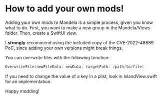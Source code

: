 # How to add your own mods!

Adding your own mods to Mandela is a simple process, given you know what to do. First, you want to make a new group in the Mandela/Views folder. Then, create a SwiftUI view. 

I **strongly** recommend using the included copy of the CVE-2022-46689 PoC, since adding your own versions might break things. 

You can overwrite files with the following function:
```swift
OverwriteFile(newFileData: newData, targetPath: /path/to/file)
```
 If you need to change the value of a key in a plist, look in IslandView.swift for an implementation.

Happy modding!
